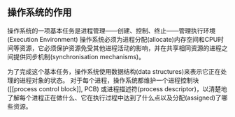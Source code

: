 ## 操作系统的作用

操作系统的一项基本任务是进程管理——创建、控制、终止——管理执行环境(Execution Environment)
操作系统必须为进程分配(allocate)内存空间和CPU时间等资源，它必须保护资源免受其他进程活动的影响，并在共享相同资源的进程之间提供同步机制(synchronisation mechanisms)。

为了完成这个基本任务，操作系统使用数据结构(data structures)来表示它正在处理的进程对象的状态。
对于每个进程，操作系统都维护一个进程控制块 ([[process control block]], PCB) 或进程描述符(process descriptor)，以清楚地了解每个进程正在做什么、它在执行过程中达到了什么点以及分配(assigned)了哪些资源。